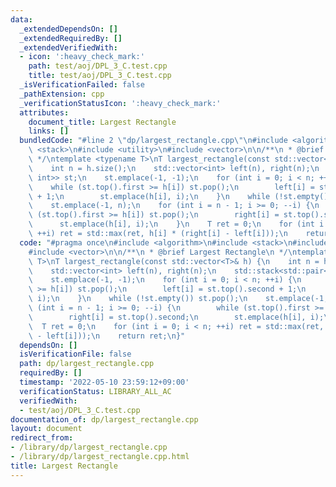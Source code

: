 ```yaml
---
data:
  _extendedDependsOn: []
  _extendedRequiredBy: []
  _extendedVerifiedWith:
  - icon: ':heavy_check_mark:'
    path: test/aoj/DPL_3_C.test.cpp
    title: test/aoj/DPL_3_C.test.cpp
  _isVerificationFailed: false
  _pathExtension: cpp
  _verificationStatusIcon: ':heavy_check_mark:'
  attributes:
    document_title: Largest Rectangle
    links: []
  bundledCode: "#line 2 \"dp/largest_rectangle.cpp\"\n#include <algorithm>\n#include\
    \ <stack>\n#include <utility>\n#include <vector>\n\n/**\n * @brief Largest Rectangle\n\
    \ */\ntemplate <typename T>\nT largest_rectangle(const std::vector<T>& h) {\n\
    \    int n = h.size();\n    std::vector<int> left(n), right(n);\n    std::stack<std::pair<T,\
    \ int>> st;\n    st.emplace(-1, -1);\n    for (int i = 0; i < n; ++i) {\n    \
    \    while (st.top().first >= h[i]) st.pop();\n        left[i] = st.top().second\
    \ + 1;\n        st.emplace(h[i], i);\n    }\n    while (!st.empty()) st.pop();\n\
    \    st.emplace(-1, n);\n    for (int i = n - 1; i >= 0; --i) {\n        while\
    \ (st.top().first >= h[i]) st.pop();\n        right[i] = st.top().second;\n  \
    \      st.emplace(h[i], i);\n    }\n    T ret = 0;\n    for (int i = 0; i < n;\
    \ ++i) ret = std::max(ret, h[i] * (right[i] - left[i]));\n    return ret;\n}\n"
  code: "#pragma once\n#include <algorithm>\n#include <stack>\n#include <utility>\n\
    #include <vector>\n\n/**\n * @brief Largest Rectangle\n */\ntemplate <typename\
    \ T>\nT largest_rectangle(const std::vector<T>& h) {\n    int n = h.size();\n\
    \    std::vector<int> left(n), right(n);\n    std::stack<std::pair<T, int>> st;\n\
    \    st.emplace(-1, -1);\n    for (int i = 0; i < n; ++i) {\n        while (st.top().first\
    \ >= h[i]) st.pop();\n        left[i] = st.top().second + 1;\n        st.emplace(h[i],\
    \ i);\n    }\n    while (!st.empty()) st.pop();\n    st.emplace(-1, n);\n    for\
    \ (int i = n - 1; i >= 0; --i) {\n        while (st.top().first >= h[i]) st.pop();\n\
    \        right[i] = st.top().second;\n        st.emplace(h[i], i);\n    }\n  \
    \  T ret = 0;\n    for (int i = 0; i < n; ++i) ret = std::max(ret, h[i] * (right[i]\
    \ - left[i]));\n    return ret;\n}"
  dependsOn: []
  isVerificationFile: false
  path: dp/largest_rectangle.cpp
  requiredBy: []
  timestamp: '2022-05-10 23:59:12+09:00'
  verificationStatus: LIBRARY_ALL_AC
  verifiedWith:
  - test/aoj/DPL_3_C.test.cpp
documentation_of: dp/largest_rectangle.cpp
layout: document
redirect_from:
- /library/dp/largest_rectangle.cpp
- /library/dp/largest_rectangle.cpp.html
title: Largest Rectangle
---
```

